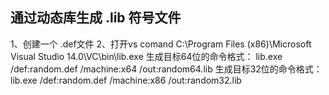## 通过动态库生成 .lib 符号文件
1、创建一个 .def文件
2、打开vs comand
C:\Program Files (x86)\Microsoft Visual Studio 14.0\VC\bin\lib.exe
生成目标64位的命令格式： lib.exe /def:random.def /machine:x64 /out:random64.lib
生成目标32位的命令格式： lib.exe /def:random.def /machine:x86 /out:random32.lib

